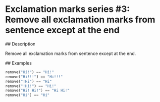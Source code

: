 # Exclamation marks series #3: Remove all exclamation marks from sentence except at the end

## Description

Remove all exclamation marks from sentence except at the end.

## Examples

```python
remove("Hi!") == "Hi!"
remove("Hi!!!") == "Hi!!!"
remove("!Hi") == "Hi"
remove("!Hi!") == "Hi!"
remove("Hi! Hi!") == "Hi Hi!"
remove("Hi") == "Hi"
```
